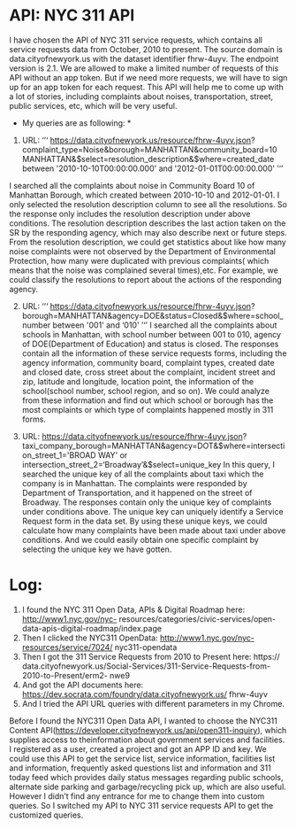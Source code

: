 # API: NYC 311 API


I have chosen the API of NYC 311 service requests, which contains all service requests data from October, 2010 to present. The source domain is data.cityofnewyork.us with the dataset identifier fhrw-4uyv. The endpoint version is 2.1. We are allowed to make a limited number of requests of this API without an app token. But if we need more requests, we will have to sign up for an app token for each request. This API will help me to come up with a lot of stories, including complaints about noises, transportation, street, public services, etc, which will be very useful.

* My queries are as following: *

1. URL:
‘’‘
https://data.cityofnewyork.us/resource/fhrw-4uyv.json? complaint_type=Noise&borough=MANHATTAN&community_board=10 MANHATTAN&$select=resolution_description&$where=created_date between '2010-10-10T00:00:00.000' and '2012-01-01T00:00:00.000'
’‘’

I searched all the complaints about noise in Community Board 10 of Manhattan Borough, which created between 2010-10-10 and 2012-01-01. I only selected the resolution description column to see all the resolutions. So the response only includes the resolution description under above conditions. The resolution description describes the last action taken on the SR by the responding agency, which may also describe next or future steps. From the resolution description, we could get statistics about like how many noise complaints were not observed by the Department of Environmental Protection, how many were duplicated with previous complaints( which means that the noise was complained several times),etc. For example, we could classify the resolutions to report about the actions of the responding agency.

2. URL:
‘’‘ 
https://data.cityofnewyork.us/resource/fhrw-4uyv.json? borough=MANHATTAN&agency=DOE&status=Closed&$where=school_number between '001' and ‘010'
’‘’
I searched all the complaints about schools in Manhattan, with school number between 001 to 010, agency of DOE(Department of Education) and status is closed. The responses contain all the information of these service requests forms, including the agency information, community board, complaint types, created date and closed date, cross street about the complaint, incident street and zip, latitude and longitude, location point, the information of the school(school number, school region, and so on). We could analyze from these information and find out which school or borough has the most complaints or which type of complaints happened mostly in 311 forms.

3. URL:
https://data.cityofnewyork.us/resource/fhrw-4uyv.json? taxi_company_borough=MANHATTAN&agency=DOT&$where=intersection_street_1='BROAD WAY' or intersection_street_2=‘Broadway’&$select=unique_key
In this query, I searched the unique key of all the complaints about taxi which the company is in Manhattan. The complaints were responded by Department of Transportation, and it happened on the street of Broadway. The responses contain only the unique key of complaints under conditions above. The unique key can uniquely identify a Service Request form in the data set. By using these unique keys, we could calculate how many complaints have been made about taxi under above conditions. And we could easily obtain one specific complaint by selecting the unique key we have gotten.

# Log:
1. I found the NYC 311 Open Data, APIs & Digital Roadmap here: http://www1.nyc.gov/nyc-
resources/categories/civic-services/open-data-apis-digital-roadmap/index.page
2. Then I clicked the NYC311 OpenData: http://www1.nyc.gov/nyc-resources/service/7024/
nyc311-opendata
3. Then I got the 311 Service Requests from 2010 to Present here: https://
data.cityofnewyork.us/Social-Services/311-Service-Requests-from-2010-to-Present/erm2-
nwe9
4. And got the API documents here: https://dev.socrata.com/foundry/data.cityofnewyork.us/
fhrw-4uyv
5. And I tried the API URL queries with different parameters in my Chrome.


Before I found the NYC311 Open Data API, I wanted to choose the NYC311 Content API(https://developer.cityofnewyork.us/api/open311-inquiry), which supplies access to theinformation about government services and facilities. I registered as a user, created a project and got an APP ID and key. We could use this API to get the service list, service information, facilities list and information, frequently asked questions list and information and 311 today feed which provides daily status messages regarding public schools, alternate side parking and garbage/recycling pick up, which are also useful. However I didn’t find any entrance for me to change them into custom queries. So I switched my API to NYC 311 service requests API to get the customized queries.
